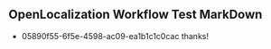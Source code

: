 ## OpenLocalization Workflow Test MarkDown
* 05890f55-6f5e-4598-ac09-ea1b1c1c0cac 
thanks!<!--HONumber=Mar16_HO3-->
